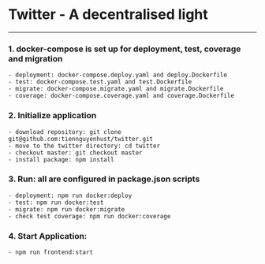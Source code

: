 # Twitter - A decentralised light

**************

### 1. docker-compose is set up for deployment, test, coverage and migration
    - deployment: docker-compose.deploy.yaml and deploy.Dockerfile
    - test: docker-compose.test.yaml and test.Dockerfile
    - migrate: docker-compose.migrate.yaml and migrate.Dockerfile
    - coverage: docker-compose.coverage.yaml and coverage.Dockerfile

### 2. Initialize application
    - download repository: git clone git@github.com:tiennguyenhust/twitter.git
    - move to the twitter directory: cd twitter
    - checkout master: git checkout master
    - install package: npm install

### 3. Run: all are configured in package.json scripts
    - deployment: npm run docker:deploy
    - test: npm run docker:test
    - migrate: npm run docker:migrate
    - check test coverage: npm run docker:coverage

### 4. Start Application:
    - npm run frontend:start

